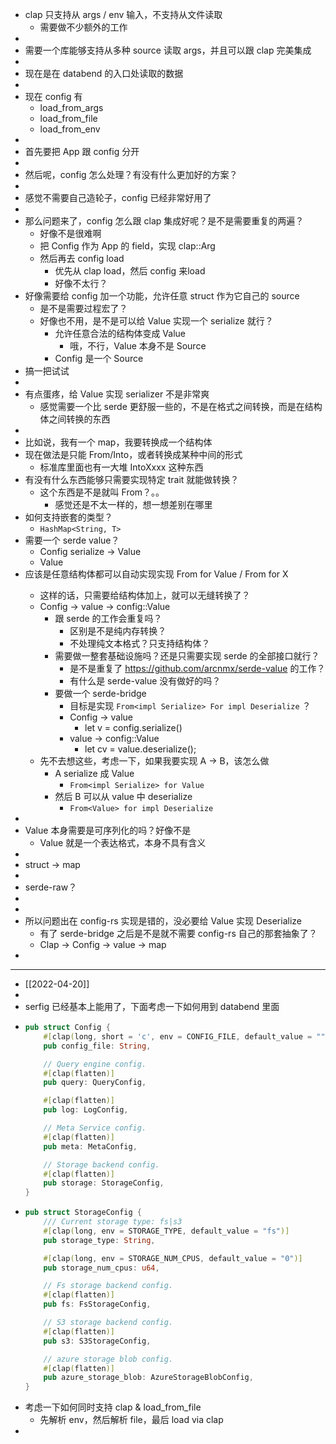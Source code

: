 - clap 只支持从 args / env 输入，不支持从文件读取
	- 需要做不少额外的工作
-
- 需要一个库能够支持从多种 source 读取 args，并且可以跟 clap 完美集成
-
- 现在是在 databend 的入口处读取的数据
-
- 现在 config 有
	- load_from_args
	- load_from_file
	- load_from_env
-
- 首先要把 App 跟 config 分开
-
- 然后呢，config 怎么处理？有没有什么更加好的方案？
-
- 感觉不需要自己造轮子，config 已经非常好用了
-
- 那么问题来了，config 怎么跟 clap 集成好呢？是不是需要重复的两遍？
	- 好像不是很难啊
	- 把 Config 作为 App 的 field，实现 clap::Arg
	- 然后再去 config load
		- 优先从 clap load，然后 config 来load
		- 好像不太行？
- 好像需要给 config 加一个功能，允许任意 struct 作为它自己的 source
	- 是不是需要过程宏了？
	- 好像也不用，是不是可以给 Value 实现一个 serialize 就行？
		- 允许任意合法的结构体变成 Value
			- 哦，不行，Value 本身不是 Source
		- Config 是一个 Source
- 搞一把试试
-
- 有点蛋疼，给 Value 实现 serializer 不是非常爽
	- 感觉需要一个比 serde 更舒服一些的，不是在格式之间转换，而是在结构体之间转换的东西
-
- 比如说，我有一个 map，我要转换成一个结构体
- 现在做法是只能 From/Into，或者转换成某种中间的形式
	- 标准库里面也有一大堆 IntoXxxx 这种东西
- 有没有什么东西能够只需要实现特定 trait 就能做转换？
	- 这个东西是不是就叫 From？。。
		- 感觉还是不太一样的，想一想差别在哪里
- 如何支持嵌套的类型？
	- `HashMap<String, T>`
- 需要一个 serde value？
	- Config serialize -> Value
	- Value
- 应该是任意结构体都可以自动实现实现 From<x> for Value / From<value>  for X
	- 这样的话，只需要给结构体加上，就可以无缝转换了？
	- Config -> value -> config::Value
		- 跟 serde 的工作会重复吗？
			- 区别是不是纯内存转换？
			- 不处理纯文本格式？只支持结构体？
		- 需要做一整套基础设施吗？还是只需要实现 serde 的全部接口就行？
			- 是不是重复了 https://github.com/arcnmx/serde-value 的工作？
			- 有什么是 serde-value 没有做好的吗？
		- 要做一个 serde-bridge
			- 目标是实现 `From<impl Serialize> For impl Deserialize` ？
			- Config -> value
				- let v = config.serialize()
			- value -> config::Value
				- let cv = value.deserialize();
	- 先不去想这些，考虑一下，如果我要实现 A -> B，该怎么做
		- A serialize 成 Value
			- `From<impl Serialize> for Value`
		- 然后 B 可以从 value 中 deserialize
			- `From<Value> for impl Deserialize`
-
- Value 本身需要是可序列化的吗？好像不是
	- Value 就是一个表达格式，本身不具有含义
-
- struct -> map
-
- serde-raw？
-
-
- 所以问题出在 config-rs 实现是错的，没必要给 Value 实现 Deserialize
	- 有了 serde-bridge 之后是不是就不需要 config-rs 自己的那套抽象了？
	- Clap -> Config -> value -> map
-
- ---
- [[2022-04-20]]
-
- serfig 已经基本上能用了，下面考虑一下如何用到 databend 里面
- ```rust
  pub struct Config {
      #[clap(long, short = 'c', env = CONFIG_FILE, default_value = "")]
      pub config_file: String,
  
      // Query engine config.
      #[clap(flatten)]
      pub query: QueryConfig,
  
      #[clap(flatten)]
      pub log: LogConfig,
  
      // Meta Service config.
      #[clap(flatten)]
      pub meta: MetaConfig,
  
      // Storage backend config.
      #[clap(flatten)]
      pub storage: StorageConfig,
  }
  ```
- ```rust
  pub struct StorageConfig {
      /// Current storage type: fs|s3
      #[clap(long, env = STORAGE_TYPE, default_value = "fs")]
      pub storage_type: String,
  
      #[clap(long, env = STORAGE_NUM_CPUS, default_value = "0")]
      pub storage_num_cpus: u64,
  
      // Fs storage backend config.
      #[clap(flatten)]
      pub fs: FsStorageConfig,
  
      // S3 storage backend config.
      #[clap(flatten)]
      pub s3: S3StorageConfig,
  
      // azure storage blob config.
      #[clap(flatten)]
      pub azure_storage_blob: AzureStorageBlobConfig,
  }
  ```
- 考虑一下如何同时支持 clap & load_from_file
	- 先解析 env，然后解析 file，最后 load via clap
-